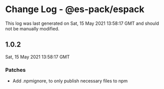 # Change Log - @es-pack/espack

This log was last generated on Sat, 15 May 2021 13:58:17 GMT and should not be manually modified.

## 1.0.2
Sat, 15 May 2021 13:58:17 GMT

### Patches

- Add .npmignore, to only publish necessary files to npm

